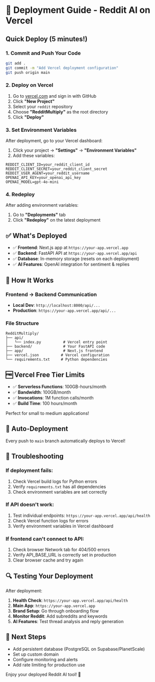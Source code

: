 # 🚀 Deployment Guide - Reddit AI on Vercel

## Quick Deploy (5 minutes!)

### 1. **Commit and Push Your Code**
```bash
git add .
git commit -m "Add Vercel deployment configuration"
git push origin main
```

### 2. **Deploy on Vercel**
1. Go to [vercel.com](https://vercel.com) and sign in with GitHub
2. Click **"New Project"** 
3. Select your `reddit` repository
4. Choose **"RedditMultiply"** as the root directory
5. Click **"Deploy"**

### 3. **Set Environment Variables**
After deployment, go to your Vercel dashboard:
1. Click your project → **"Settings"** → **"Environment Variables"**
2. Add these variables:

```
REDDIT_CLIENT_ID=your_reddit_client_id
REDDIT_CLIENT_SECRET=your_reddit_client_secret  
REDDIT_USER_AGENT=your_reddit_username
OPENAI_API_KEY=your_openai_api_key
OPENAI_MODEL=gpt-4o-mini
```

### 4. **Redeploy**
After adding environment variables:
1. Go to **"Deployments"** tab
2. Click **"Redeploy"** on the latest deployment

## ✅ **What's Deployed**

- ✅ **Frontend**: Next.js app at `https://your-app.vercel.app`
- ✅ **Backend**: FastAPI API at `https://your-app.vercel.app/api`
- ✅ **Database**: In-memory storage (resets on each deployment)
- ✅ **AI Features**: OpenAI integration for sentiment & replies

## 🔧 **How It Works**

### Frontend → Backend Communication
- **Local Dev**: `http://localhost:8000/api/...`
- **Production**: `https://your-app.vercel.app/api/...`

### File Structure
```
RedditMultiply/
├── api/
│   └── index.py          # Vercel entry point
├── backend/              # Your FastAPI code
├── app/                  # Next.js frontend  
├── vercel.json          # Vercel configuration
└── requirements.txt     # Python dependencies
```

## 🆓 **Vercel Free Tier Limits**
- ✅ **Serverless Functions**: 100GB-hours/month
- ✅ **Bandwidth**: 100GB/month
- ✅ **Invocations**: 1M function calls/month
- ✅ **Build Time**: 100 hours/month

Perfect for small to medium applications!

## 🔄 **Auto-Deployment**
Every push to `main` branch automatically deploys to Vercel!

## 🐛 **Troubleshooting**

### If deployment fails:
1. Check Vercel build logs for Python errors
2. Verify `requirements.txt` has all dependencies
3. Check environment variables are set correctly

### If API doesn't work:
1. Test individual endpoints: `https://your-app.vercel.app/api/health`
2. Check Vercel function logs for errors
3. Verify environment variables in Vercel dashboard

### If frontend can't connect to API:
1. Check browser Network tab for 404/500 errors
2. Verify API_BASE_URL is correctly set in production
3. Clear browser cache and try again

## 🔍 **Testing Your Deployment**

After deployment:
1. **Health Check**: `https://your-app.vercel.app/api/health`
2. **Main App**: `https://your-app.vercel.app`
3. **Brand Setup**: Go through onboarding flow
4. **Monitor Reddit**: Add subreddits and keywords
5. **AI Features**: Test thread analysis and reply generation

## 🎯 **Next Steps**

- Add persistent database (PostgreSQL on Supabase/PlanetScale)
- Set up custom domain
- Configure monitoring and alerts
- Add rate limiting for production use

Enjoy your deployed Reddit AI tool! 🎉